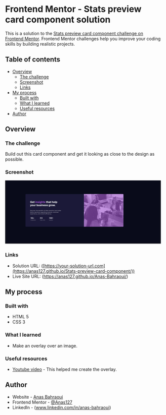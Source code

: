 # Frontend Mentor - Stats preview card component solution

This is a solution to the [Stats preview card component challenge on Frontend Mentor](https://www.frontendmentor.io/challenges/stats-preview-card-component-8JqbgoU62). Frontend Mentor challenges help you improve your coding skills by building realistic projects. 

## Table of contents

- [Overview](#overview)
  - [The challenge](#the-challenge)
  - [Screenshot](#screenshot)
  - [Links](#links)
- [My process](#my-process)
  - [Built with](#built-with)
  - [What I learned](#what-i-learned)
  - [Useful resources](#useful-resources)
- [Author](#author)



## Overview

### The challenge

Build out this card component and get it looking as close to the design as possible.

### Screenshot

![](solution.png)


### Links

- Solution URL: ([https://your-solution-url.com](https://anas127.github.io/Stats-preview-card-component/))
- Live Site URL: (https://anas127.github.io/Anas-Bahraoui/)

## My process

### Built with

- HTML 5
- CSS 3


### What I learned

- Make an overlay over an image.


### Useful resources

- [Youtube video](https://www.youtube.com/watch?v=ZJZtmD3H9Sc&ab_channel=OnlineTutorials) - This helped me create the overlay.


## Author

- Website - [Anas Bahraoui](https://anas127.github.io/Anas-Bahraoui/)
- Frontend Mentor - [@Anas127](https://www.frontendmentor.io/profile/Anas127)
- LinkedIn - (www.linkedin.com/in/anas-bahraoui)

